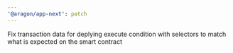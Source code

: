 ```yaml
---
'@aragon/app-next': patch
---
```


Fix transaction data for deplying execute condition with selectors to match what is expected on the smart contract
